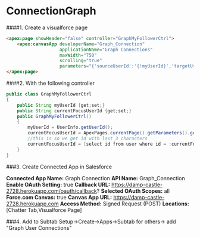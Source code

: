 ConnectionGraph
===============

####1. Create a visualforce page
```html
<apex:page showHeader="false" controller="GraphMyFollowerCtrl">
    <apex:canvasApp developerName="Graph_Connection" 
    				applicationName="Graph Connections" 
    				maxWidth="750" 
    				scrolling="true"
    				parameters="{'sourceUserId':'{!myUserId}','targetUserId':'{!currentFocusUserId}'}"/>
</apex:page>
```

####2. With the following controller
```java
public class GraphMyFollowerCtrl
{
    public String myUserId {get;set;}
    public String currentFocusUserId {get;set;}
    public GraphMyFollowerCtrl()
    {
        myUserId = UserInfo.getUserId();
        currentFocusUserId = ApexPages.currentPage().getParameters().get('sfdc.userId');
        //this is so we get id with last 3 characters
        currentFocusUserId = [select id from user where id = :currentFocusUserId limit 1].id;
    }
}
```

###3. Create Connected App in Salesforce

**Connected App Name:** Graph Connection
**API Name:** Graph_Connection
**Enable OAuth Setting:** true
**Callback URL:** https://damp-castle-2728.herokuapp.com/oauth/callback?
**Selected OAuth Scopes:** all
**Force.com Canvas:** true
**Canvas App URL:** https://damp-castle-2728.herokuapp.com
**Access Method:** Signed Request (POST)
**Locations:** [Chatter Tab,Visualforce Page]


###4. Add to Subtab
Setup->Create->Apps->Subtab for others-> add "Graph User Connections"
